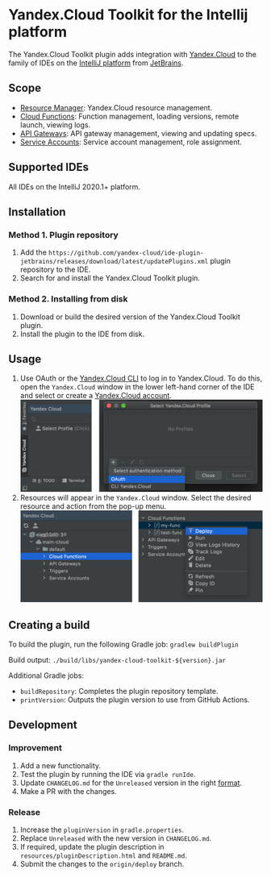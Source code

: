 # Yandex.Cloud Toolkit for the Intellij platform

The Yandex.Cloud Toolkit plugin adds integration with [Yandex.Cloud](https://cloud.yandex.com/) to the family of IDEs on the [IntelliJ platform](https://www.jetbrains.com/ru-ru/opensource/idea/) from [JetBrains](https://www.jetbrains.com).

## Scope

* [Resource Manager](https://cloud.yandex.com/docs/resource-manager/): Yandex.Cloud resource management.
* [Cloud Functions](https://cloud.yandex.com/docs/functions/): Function management, loading versions, remote launch, viewing logs.
* [API Gateways](https://cloud.yandex.com/docs/api-gateway/): API gateway management, viewing and updating specs.
* [Service Accounts](https://cloud.yandex.com/docs/iam/concepts/users/service-accounts): Service account management, role assignment.

## Supported IDEs

All IDEs on the IntelliJ 2020.1+ platform.

## Installation

### Method 1. Plugin repository

1. Add the `https://github.com/yandex-cloud/ide-plugin-jetbrains/releases/download/latest/updatePlugins.xml` plugin repository to the IDE.
1. Search for and install the Yandex.Cloud Toolkit plugin.

### Method 2. Installing from disk

1. Download or build the desired version of the Yandex.Cloud Toolkit plugin.
1. Install the plugin to the IDE from disk.

## Usage

1. Use OAuth or the [Yandex.Cloud CLI](https://cloud.yandex.com/docs/cli/) to log in to Yandex.Cloud. To do this, open the `Yandex.Cloud` window in the lower left-hand corner of the IDE and select or create a [Yandex.Cloud account](https://cloud.yandex.com/docs/iam/concepts/#accounts). ![usage1.png](resources/usage1.png)
1. Resources will appear in the `Yandex.Cloud` window. Select the desired resource and action from the pop-up menu. ![usage2.png](resources/usage2.png)

## Creating a build

To build the plugin, run the following Gradle job: `gradlew buildPlugin`

Build output: `./build/libs/yandex-cloud-toolkit-${version}.jar`

Additional Gradle jobs:

* `buildRepository`: Completes the plugin repository template.
* `printVersion`: Outputs the plugin version to use from GitHub Actions.

## Development

### Improvement

1. Add a new functionality.
1. Test the plugin by running the IDE via `gradle runIde`.
1. Update `CHANGELOG.md` for the `Unreleased` version in the right  [format](https://keepachangelog.com/en/1.0.0/).
1. Make a PR with the changes.

### Release

1. Increase the `pluginVersion` in `gradle.properties`.
1. Replace `Unreleased` with the new version in `CHANGELOG.md`.
1. If required, update the plugin description in `resources/pluginDescription.html` and `README.md`.
1. Submit the changes to the `origin/deploy` branch.
